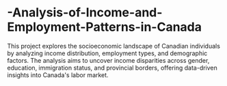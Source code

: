 # -Analysis-of-Income-and-Employment-Patterns-in-Canada
This project explores the socioeconomic landscape of Canadian individuals by analyzing income distribution, employment types, and demographic factors. The analysis aims to uncover income disparities across gender, education, immigration status, and provincial borders, offering data-driven insights into Canada's labor market.

